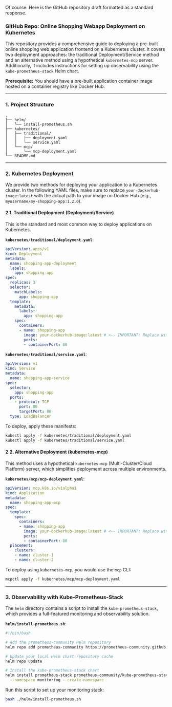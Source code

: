 Of course. Here is the GitHub repository draft formatted as a standard response.

### **GitHub Repo: Online Shopping Webapp Deployment on Kubernetes**

This repository provides a comprehensive guide to deploying a pre-built online shopping web application frontend on a Kubernetes cluster. It covers two deployment approaches: the traditional Deployment/Service method and an alternative method using a hypothetical `kubernetes-mcp` server. Additionally, it includes instructions for setting up observability using the `kube-prometheus-stack` Helm chart.

**Prerequisite:** You should have a pre-built application container image hosted on a container registry like Docker Hub.

---

### **1. Project Structure**

```
.
├── helm/
│   └── install-prometheus.sh
├── kubernetes/
│   ├── traditional/
│   │   ├── deployment.yaml
│   │   └── service.yaml
│   └── mcp/
│       └── mcp-deployment.yaml
└── README.md
```

---

### **2. Kubernetes Deployment**

We provide two methods for deploying your application to a Kubernetes cluster. In the following YAML files, make sure to replace `your-dockerhub-image:latest` with the actual path to your image on Docker Hub (e.g., `myusername/my-shopping-app:1.2.0`).

#### **2.1. Traditional Deployment (Deployment/Service)**

This is the standard and most common way to deploy applications on Kubernetes.

**`kubernetes/traditional/deployment.yaml`**:
```yaml
apiVersion: apps/v1
kind: Deployment
metadata:
  name: shopping-app-deployment
  labels:
    app: shopping-app
spec:
  replicas: 3
  selector:
    matchLabels:
      app: shopping-app
  template:
    metadata:
      labels:
        app: shopping-app
    spec:
      containers:
      - name: shopping-app
        image: your-dockerhub-image:latest # <-- IMPORTANT: Replace with your image
        ports:
        - containerPort: 80
```

**`kubernetes/traditional/service.yaml`**:
```yaml
apiVersion: v1
kind: Service
metadata:
  name: shopping-app-service
spec:
  selector:
    app: shopping-app
  ports:
    - protocol: TCP
      port: 80
      targetPort: 80
  type: LoadBalancer
```

To deploy, apply these manifests:
```bash
kubectl apply -f kubernetes/traditional/deployment.yaml
kubectl apply -f kubernetes/traditional/service.yaml
```

#### **2.2. Alternative Deployment (kubernetes-mcp)**

This method uses a hypothetical `kubernetes-mcp` (Multi-Cluster/Cloud Platform) server, which simplifies deployment across multiple environments.

**`kubernetes/mcp/mcp-deployment.yaml`**:
```yaml
apiVersion: mcp.k8s.io/v1alpha1
kind: Application
metadata:
  name: shopping-app-mcp
spec:
  template:
    spec:
      containers:
      - name: shopping-app
        image: your-dockerhub-image:latest # <-- IMPORTANT: Replace with your image
        ports:
        - containerPort: 80
  placement:
    clusters:
    - name: cluster-1
    - name: cluster-2
```

To deploy using `kubernetes-mcp`, you would use the `mcp` CLI:
```bash
mcpctl apply -f kubernetes/mcp/mcp-deployment.yaml
```

---

### **3. Observability with Kube-Prometheus-Stack**

The `helm` directory contains a script to install the `kube-prometheus-stack`, which provides a full-featured monitoring and observability solution.

**`helm/install-prometheus.sh`**:
```bash
#!/bin/bash

# Add the prometheus-community Helm repository
helm repo add prometheus-community https://prometheus-community.github.io/helm-charts

# Update your local Helm chart repository cache
helm repo update

# Install the kube-prometheus-stack chart
helm install prometheus-stack prometheus-community/kube-prometheus-stack \
  --namespace monitoring --create-namespace
```

Run this script to set up your monitoring stack:
```bash
bash ./helm/install-prometheus.sh
```
